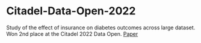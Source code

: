 # Citadel-Data-Open-2022
 
Study of the effect of insurance on diabetes outcomes across large dataset. Won 2nd place at the Citadel 2022 Data Open. 
[Paper](https://github.com/oscar-lv/Citadel-Data-Open-2022/blob/main/Paper.pdf)
